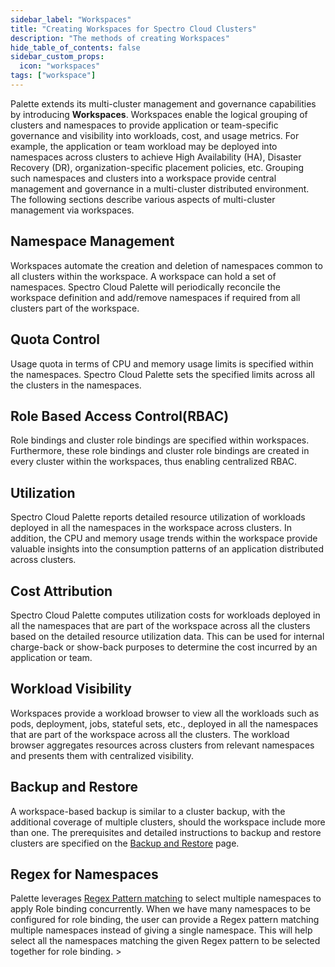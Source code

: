 ```yaml
---
sidebar_label: "Workspaces"
title: "Creating Workspaces for Spectro Cloud Clusters"
description: "The methods of creating Workspaces"
hide_table_of_contents: false
sidebar_custom_props:
  icon: "workspaces"
tags: ["workspace"]
---
```


Palette extends its multi-cluster management and governance capabilities by introducing **Workspaces**. Workspaces
enable the logical grouping of clusters and namespaces to provide application or team-specific governance and visibility
into workloads, cost, and usage metrics. For example, the application or team workload may be deployed into namespaces
across clusters to achieve High Availability (HA), Disaster Recovery (DR), organization-specific placement policies,
etc. Grouping such namespaces and clusters into a workspace provide central management and governance in a multi-cluster
distributed environment. The following sections describe various aspects of multi-cluster management via workspaces.

## Namespace Management

Workspaces automate the creation and deletion of namespaces common to all clusters within the workspace. A workspace can
hold a set of namespaces. Spectro Cloud Palette will periodically reconcile the workspace definition and add/remove
namespaces if required from all clusters part of the workspace.

## Quota Control

Usage quota in terms of CPU and memory usage limits is specified within the namespaces. Spectro Cloud Palette sets the
specified limits across all the clusters in the namespaces.

## Role Based Access Control(RBAC)

Role bindings and cluster role bindings are specified within workspaces. Furthermore, these role bindings and cluster
role bindings are created in every cluster within the workspaces, thus enabling centralized RBAC.

## Utilization

Spectro Cloud Palette reports detailed resource utilization of workloads deployed in all the namespaces in the workspace
across clusters. In addition, the CPU and memory usage trends within the workspace provide valuable insights into the
consumption patterns of an application distributed across clusters.

## Cost Attribution

Spectro Cloud Palette computes utilization costs for workloads deployed in all the namespaces that are part of the
workspace across all the clusters based on the detailed resource utilization data. This can be used for internal
charge-back or show-back purposes to determine the cost incurred by an application or team.

## Workload Visibility

Workspaces provide a workload browser to view all the workloads such as pods, deployment, jobs, stateful sets, etc.,
deployed in all the namespaces that are part of the workspace across all the clusters. The workload browser aggregates
resources across clusters from relevant namespaces and presents them with centralized visibility.

## Backup and Restore

A workspace-based backup is similar to a cluster backup, with the additional coverage of multiple clusters, should the
workspace include more than one. The prerequisites and detailed instructions to backup and restore clusters are
specified on the [Backup and Restore](../clusters/cluster-management/backup-restore/backup-restore.md) page.

## Regex for Namespaces

Palette leverages [Regex Pattern matching](workload-features.md#regex-for-namespaces) to select multiple namespaces to
apply Role binding concurrently. When we have many namespaces to be configured for role binding, the user can provide a
Regex pattern matching multiple namespaces instead of giving a single namespace. This will help select all the
namespaces matching the given Regex pattern to be selected together for role binding. >
